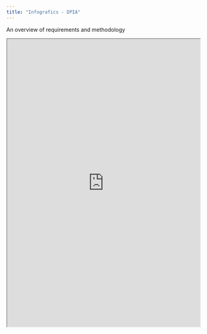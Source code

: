 ```yaml
---
title: "Infografics - DPIA"
---
```


An overview of requirements and methodology

<iframe height="750" width="100%" src="https://ewelton.github.io/ktest/wiki.html#Infografics%20-%20DPIA"></iframe>
